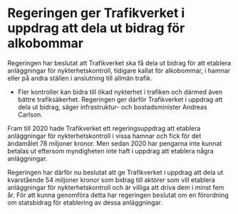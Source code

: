 # Regeringen ger Trafikverket i uppdrag att dela ut bidrag för alkobommar

Regeringen har beslutat att Trafikverket ska få dela ut bidrag för att etablera anläggningar för nykterhetskontroll, tidigare kallat för alkobommar, i hamnar eller på andra ställen i anslutning till allmän trafik.

- Fler kontroller kan bidra till ökad nykterhet i trafiken och därmed även bättre trafiksäkerhet. Regeringen ger därför Trafikverket i uppdrag att dela ut bidrag, säger infrastruktur- och bostadsminister Andreas Carlson.

Fram till 2020 hade Trafikverket ett regeringsuppdrag att etablera anläggningar för nykterhetskontroll i vissa hamnar och fick för det ändamålet 78 miljoner kronor. Men sedan 2020 har pengarna inte kunnat betalas ut eftersom myndigheten inte haft i uppdrag att etablera några anläggningar.

Regeringen har därför nu beslutat att ge Trafikverket i uppdrag att dela ut kvarstående 54 miljoner kronor som bidrag till aktörer som vill etablera anläggningar för nykterhetskontroll och är villiga att driva dem i minst fem år. För att kunna genomföra detta har regeringen beslutat om en förordning om statsbidrag för etablering av dessa anläggningar.
